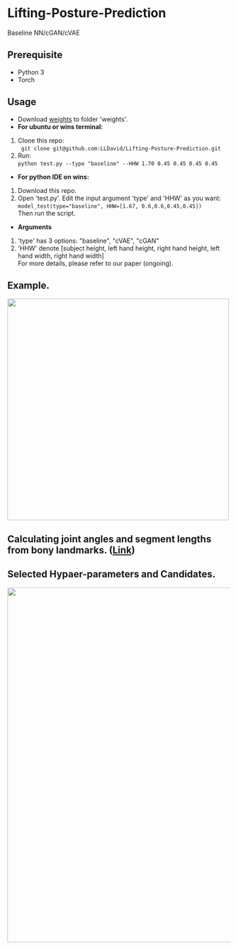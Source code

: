 # Lifting-Posture-Prediction
Baseline NN/cGAN/cVAE
## Prerequisite
* Python 3
* Torch
## Usage
* Download [weights](https://drive.google.com/file/d/12ZqLL51nxMyF4UIqUbr54lgnjqJMHTY-/view?usp=sharing) to folder 'weights'.
* **For ubuntu or wins terminal:**
1. Clone this repo:\
``` git clone git@github.com:LLDavid/Lifting-Posture-Prediction.git```
2. Run:\
```python test.py --type "baseline" --HHW 1.70 0.45 0.45 0.45 0.45```
* **For python IDE on wins:**
1. Download this repo.
2. Open 'test.py'. Edit the input argument 'type' and 'HHW' as you want:\
```model_test(type="baseline", HHW=[1.67, 0.6,0.6,0.45,0.45])```\
Then run the script.
* **Arguments**
1. 'type' has 3 options: "baseline", "cVAE", "cGAN"
2. 'HHW' denote [subject height, left hand height, right hand height, left hand width, right hand width]\
For more details, please refer to our paper (ongoing).
## Example.
<img src="https://github.com/LLDavid/Lifting-Posture-Prediction/blob/master/images/example.PNG" width="500">

## Calculating joint angles and segment lengths from bony landmarks. ([Link](https://www.overleaf.com/read/hbjjmbmrmfmv))
## Selected Hypaer-parameters and Candidates.
<img src="https://github.com/LLDavid/Lifting-Posture-Prediction/blob/master/images/hyperp.png" width="800">
